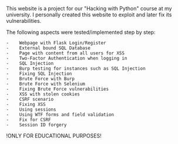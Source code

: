 This website is a project for our "Hacking with Python" course at my university. I personally created this website to exploit and later fix its vulnerabilities.

The following aspects were tested/implemented step by step:

    -    Webpage with Flask Login/Register
    -    External bound SQL Database
    -    Page with content from all users for XSS
    -    Two-Factor Authentication when logging in
    -    SQL Injection
    -    Burp testing for instances such as SQL Injection
    -    Fixing SQL Injection
    -    Brute Force with Burp
    -    Brute Force with Selenium
    -    Fixing Brute Force vulnerabilities
    -    XSS with stolen cookies
    -    CSRF scenario
    -    Fixing XSS
    -    Using sessions
    -    Using WTF forms and field validation
    -    Fix for CSRF
    -    Session ID forgery

    
!ONLY FOR EDUCATIONAL PURPOSES!
